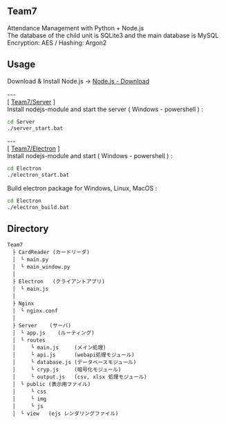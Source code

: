 ## Team7
Attendance Management with Python + Node.js  
The database of the child unit is SQLite3 and the main database is MySQL  
Encryption: AES / Hashing: Argon2
  
## Usage
Download & Install Node.js -> [Node.js - Download](https://nodejs.org/ja/download/)  

\-\-\-  
\[ [Team7/Server](./Server) \]  
Install nodejs-module and start the server ( Windows - powershell ) :  
```cmd
cd Server
./server_start.bat
```

\-\-\-    
\[ [Team7/Electron](./Electron) \]  
Install nodejs-module and start ( Windows - powershell ) :  
```cmd
cd Electron
./electron_start.bat
```
  
Build electron package for Windows, Linux, MacOS :  
```cmd
cd Electron
./electron_build.bat
```

## Directory  
```
Team7  
　├ CardReader (カードリーダ)  
　│　└ main.py  
　│　└ main_window.py  
　│
　├ Electron   (クライアントアプリ)  
　│　└ main.js  
　│
　├ Nginx  
　│　└ nginx.conf  
　│
　├ Server    (サーバ)  
　│　└ app.js    (ルーティング)  
　│　└ routes  
　│　　　└ main.js     (メイン処理)  
　│　　　└ api.js      (webapi処理モジュール)  
　│　　　└ database.js (データベースモジュール)  
　│　　　└ cryp.js     (暗号化モジュール)  
　│　　　└ output.js   (csv, xlsx 処理モジュール)  
　│　└ public (表示用ファイル)  
　│　　　└ css  
　│　　　└ img  
　│　　　└ js  
　│　└ view   (ejs レンダリングファイル)  
  
```

